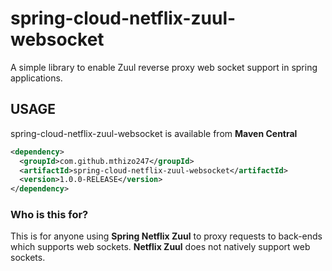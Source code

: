 # spring-cloud-netflix-zuul-websocket
A simple library to enable Zuul reverse proxy web socket support in spring applications.

## USAGE

spring-cloud-netflix-zuul-websocket is available from **Maven Central**

```xml
<dependency>
  <groupId>com.github.mthizo247</groupId>
  <artifactId>spring-cloud-netflix-zuul-websocket</artifactId>
  <version>1.0.0-RELEASE</version>
</dependency>
```

### Who is this for?

This is for anyone using **Spring Netflix Zuul** to proxy requests to back-ends which supports web sockets.
**Netflix Zuul** does not natively support web sockets.